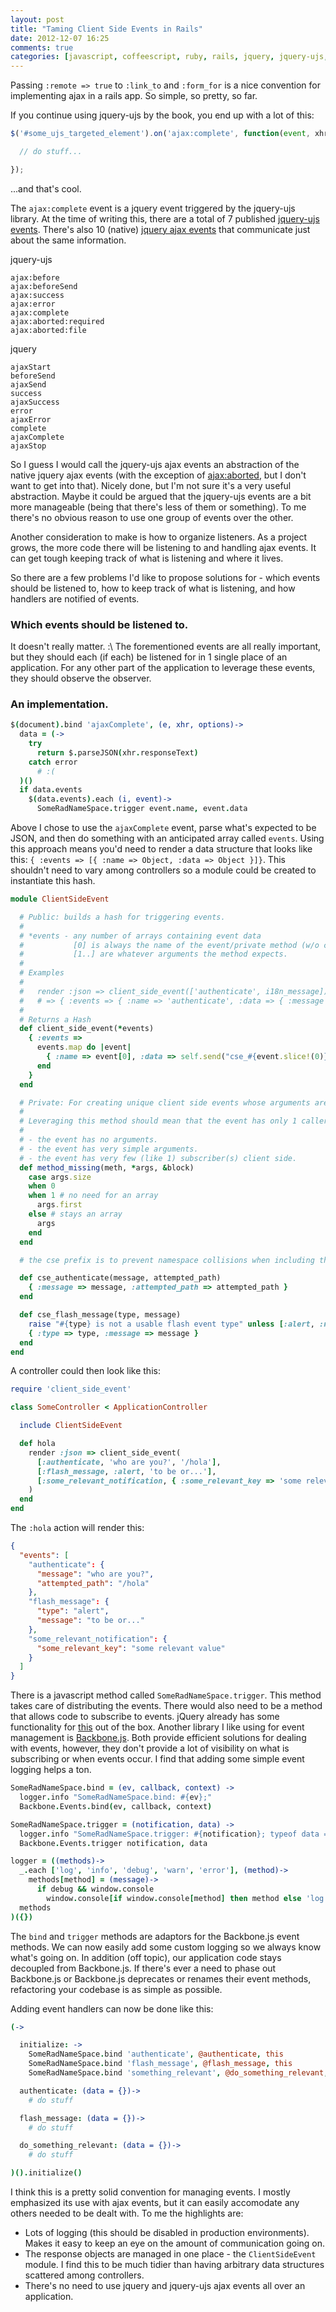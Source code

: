 ```yaml
---
layout: post
title: "Taming Client Side Events in Rails"
date: 2012-12-07 16:25
comments: true
categories: [javascript, coffeescript, ruby, rails, jquery, jquery-ujs, backbone, backbonejs]
---
```


Passing `:remote => true` to `:link_to` and `:form_for` is a nice convention for implementing ajax in a rails app. So simple, so pretty, so far.

If you continue using jquery-ujs by the book, you end up with a lot of this:
```javascript
$('#some_ujs_targeted_element').on('ajax:complete', function(event, xhr, status) {

  // do stuff...

});
```

...and that's cool.

The `ajax:complete` event is a jquery event triggered by the jquery-ujs library. At the time of writing this, there are a total of 7 published [jquery-ujs events](https://github.com/rails/jquery-ujs/wiki/ajax). There's also 10 (native) [jquery ajax events](http://docs.jquery.com/Ajax_Events) that communicate just about the same information.

jquery-ujs
```
ajax:before
ajax:beforeSend
ajax:success
ajax:error
ajax:complete
ajax:aborted:required
ajax:aborted:file
```

jquery
```
ajaxStart
beforeSend
ajaxSend
success
ajaxSuccess
error
ajaxError
complete
ajaxComplete
ajaxStop
```

So I guess I would call the jquery-ujs ajax events an abstraction of the native jquery ajax events (with the exception of [ajax:aborted](http://www.alfajango.com/blog/new-ajax-aborted-rails-jquery-ujs-callbacks/), but I don't want to get into that). Nicely done, but I'm not sure it's a very useful abstraction. Maybe it could be argued that the jquery-ujs events are a bit more manageable (being that there's less of them or something). To me there's no obvious reason to use one group of events over the other.

Another consideration to make is how to organize listeners. As a project grows, the more code there will be listening to and handling ajax events. It can get tough keeping track of what is listening and where it lives.

So there are a few problems I'd like to propose solutions for - which events should be listened to, how to keep track of what is listening, and how handlers are notified of events.

### Which events should be listened to.

It doesn't really matter. :\ The forementioned events are all really important, but they should each (if each) be listened for in 1 single place of an application. For any other part of the application to leverage these events, they should observe the observer.

### An implementation.

```coffeescript
$(document).bind 'ajaxComplete', (e, xhr, options)->
  data = (->
    try
      return $.parseJSON(xhr.responseText)
    catch error
      # :(
  )()
  if data.events
    $(data.events).each (i, event)->
      SomeRadNameSpace.trigger event.name, event.data
```

Above I chose to use the `ajaxComplete` event, parse what's expected to be JSON, and then do something with an anticipated array called `events`. Using this approach means you'd need to render a data structure that looks like this: `{ :events => [{ :name => Object, :data => Object }]}`. This shouldn't need to vary among controllers so a module could be created to instantiate this hash.

```ruby
module ClientSideEvent

  # Public: builds a hash for triggering events.
  #
  # *events - any number of arrays containing event data
  #           [0] is always the name of the event/private method (w/o cse_ prefix) that builds the desired event.
  #           [1..] are whatever arguments the method expects.
  #
  # Examples
  #
  #   render :json => client_side_event(['authenticate', i18n_message])
  #   # => { :events => { :name => 'authenticate', :data => { :message => 'whatever i18n_message is' } }
  #
  # Returns a Hash
  def client_side_event(*events)
    { :events =>
      events.map do |event|
        { :name => event[0], :data => self.send("cse_#{event.slice!(0)}", *event) }
      end
    }
  end

  # Private: For creating unique client side events whose arguments are better managed from its caller.
  #
  # Leveraging this method should mean that the event has only 1 caller and at least one of the following statements are true:
  #
  # - the event has no arguments.
  # - the event has very simple arguments.
  # - the event has very few (like 1) subscriber(s) client side.
  def method_missing(meth, *args, &block)
    case args.size
    when 0
    when 1 # no need for an array
      args.first
    else # stays an array
      args
    end
  end

  # the cse prefix is to prevent namespace collisions when including this module.

  def cse_authenticate(message, attempted_path)
    { :message => message, :attempted_path => attempted_path }
  end

  def cse_flash_message(type, message)
    raise "#{type} is not a usable flash event type" unless [:alert, :notice, :error, :success].include? type
    { :type => type, :message => message }
  end
end
```

A controller could then look like this:

```ruby
require 'client_side_event'

class SomeController < ApplicationController

  include ClientSideEvent

  def hola
    render :json => client_side_event(
      [:authenticate, 'who are you?', '/hola'],
      [:flash_message, :alert, 'to be or...'],
      [:some_relevant_notification, { :some_relevant_key => 'some relevant value' }]
    )
  end
end
```

The `:hola` action will render this:

```json
{
  "events": [
    "authenticate": {
      "message": "who are you?",
      "attempted_path": "/hola"
    },
    "flash_message": {
      "type": "alert",
      "message": "to be or..."
    },
    "some_relevant_notification": {
      "some_relevant_key": "some relevant value"
    }
  ]
}
```

There is a javascript method called `SomeRadNameSpace.trigger`. This method takes care of distributing the events. There would also need to be a method that allows code to subscribe to events. jQuery already has some functionality for [this](http://api.jquery.com/category/events/) out of the box. Another library I like using for event management is [Backbone.js](http://backbonejs.org/). Both provide efficient solutions for dealing with events, however, they don't provide a lot of visibility on what is subscribing or when events occur. I find that adding some simple event logging helps a ton.

```coffeescript
SomeRadNameSpace.bind = (ev, callback, context) ->
  logger.info "SomeRadNameSpace.bind: #{ev};"
  Backbone.Events.bind(ev, callback, context)

SomeRadNameSpace.trigger = (notification, data) ->
  logger.info "SomeRadNameSpace.trigger: #{notification}; typeof data == #{typeof data};"
  Backbone.Events.trigger notification, data

logger = ((methods)->
  _.each ['log', 'info', 'debug', 'warn', 'error'], (method)->
    methods[method] = (message)->
      if debug && window.console
        window.console[if window.console[method] then method else 'log'] message
  methods
)({})
```

The `bind` and `trigger` methods are adaptors for the Backbone.js event methods. We can now easily add some custom logging so we always know what's going on. In addition (off topic), our application code stays decoupled from Backbone.js. If there's ever a need to phase out Backbone.js or Backbone.js deprecates or renames their event methods, refactoring your codebase is as simple as possible.

Adding event handlers can now be done like this:

```coffeescript
(->

  initialize: ->
    SomeRadNameSpace.bind 'authenticate', @authenticate, this
    SomeRadNameSpace.bind 'flash_message', @flash_message, this
    SomeRadNameSpace.bind 'something_relevant', @do_something_relevant, this

  authenticate: (data = {})->
    # do stuff

  flash_message: (data = {})->
    # do stuff

  do_something_relevant: (data = {})->
    # do stuff

)().initialize()
```

I think this is a pretty solid convention for managing events. I mostly emphasized its use with ajax events, but it can easily accomodate any others needed to be dealt with. To me the highlights are:

* Lots of logging (this should be disabled in production environments). Makes it easy to keep an eye on the amount of communication going on.
* The response objects are managed in one place - the `ClientSideEvent` module. I find this to be much tidier than having arbitrary data structures scattered among controllers.
* There's no need to use jquery and jquery-ujs ajax events all over an application.
